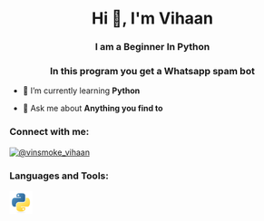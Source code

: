 <h1 align="center">Hi 👋, I'm Vihaan</h1>

<h3 align="center">I am a Beginner In Python</h3>
<h3 align="center">In this program you get a Whatsapp spam bot</h3>


- 🌱 I’m currently learning **Python**

- 💬 Ask me about **Anything you find to**

<h3 align="left">Connect with me:</h3>
<p align="left">
<a href="https://instagram.com/@vinsmoke_vihaan" target="blank"><img align="center" src="https://raw.githubusercontent.com/rahuldkjain/github-profile-readme-generator/master/src/images/icons/Social/instagram.svg" alt="@vinsmoke_vihaan" height="30" width="40" /></a>
</p>

<h3 align="left">Languages and Tools:</h3>
<p align="left"> <a href="https://www.python.org" target="_blank" rel="noreferrer"> <img src="https://raw.githubusercontent.com/devicons/devicon/master/icons/python/python-original.svg" alt="python" width="40" height="40"/> </a> </p>
